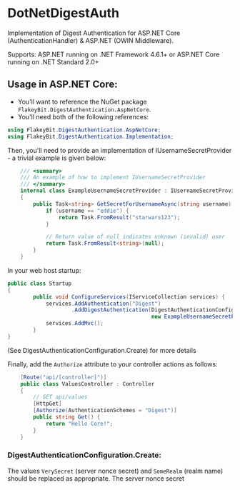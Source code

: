 # DotNetDigestAuth
Implementation of Digest Authentication for ASP.NET Core (AuthenticationHandler) &amp; ASP.NET (OWIN Middleware).

Supports: ASP.NET running on .NET Framework 4.6.1+ or ASP.NET Core running on .NET Standard 2.0+ 

## Usage in ASP.NET Core:

- You'll want to reference the NuGet package `FlakeyBit.DigestAuthentication.AspNetCore`.
- You'll need both of the following references:

```C#
using FlakeyBit.DigestAuthentication.AspNetCore;
using FlakeyBit.DigestAuthentication.Implementation;
```

Then, you'll need to provide an implementation of IUsernameSecretProvider - a trivial example is given below:

```C#
    /// <summary>
    /// An example of how to implement IUsernameSecretProvider
    /// </summary>
    internal class ExampleUsernameSecretProvider : IUsernameSecretProvider
    {
        public Task<string> GetSecretForUsernameAsync(string username) {
            if (username == "eddie") {
                return Task.FromResult("starwars123");
            }

            // Return value of null indicates unknown (invalid) user
            return Task.FromResult<string>(null);
        }
    }
```

In your web host startup:

```C#
public class Startup
{
        public void ConfigureServices(IServiceCollection services) {
            services.AddAuthentication("Digest")
                    .AddDigestAuthentication(DigestAuthenticationConfiguration.Create("VerySecret", "some-realm", 30),
                                             new ExampleUsernameSecretProvider());
            services.AddMvc();
        }
}
```

(See DigestAuthenticationConfiguration.Create) for more details

Finally, add the `Authorize` attribute to your controller actions as follows:
```C#
    [Route("api/[controller]")]
    public class ValuesController : Controller
    {
        // GET api/values
        [HttpGet]
        [Authorize(AuthenticationSchemes = "Digest")]
        public string Get() {
            return "Hello Core!";
        }
    }
```

### DigestAuthenticationConfiguration.Create:
The values `VerySecret` (server nonce secret) and `SomeRealm` (realm name) should be replaced as appropriate. The server nonce secret


